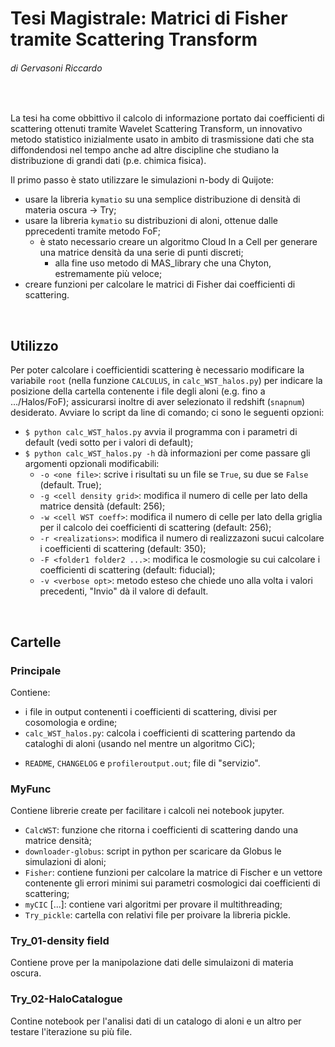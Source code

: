 # Tesi Magistrale: Matrici di Fisher tramite Scattering Transform
###### di Gervasoni Riccardo

</br>

La tesi ha come obbittivo il calcolo di informazione portato dai coefficienti di scattering ottenuti tramite Wavelet Scattering Transform, un innovativo metodo statistico inizialmente usato in ambito di trasmissione dati che sta diffondendosi nel tempo anche ad altre discipline che studiano la distribuzione di grandi dati (p.e. chimica fisica).

Il primo passo è stato utilizzare le simulazioni n-body di Quijote:
- usare la libreria `kymatio` su una semplice distribuzione di densità di materia oscura -> Try;
- usare la libreria `kymatio` su distribuzioni di aloni, ottenue dalle pprecedenti tramite metodo FoF;
    * è stato necessario creare un algoritmo Cloud In a Cell per generare una matrice densità da una serie di punti discreti;
        * alla fine uso metodo di MAS_library che una Chyton, estremamente più veloce;
- creare funzioni per calcolare le matrici di Fisher dai coefficienti di scattering.

</br>

## Utilizzo
Per poter calcolare i coefficientidi scattering è necessario modificare la variabile `root` (nella funzione `CALCULUS`, in `calc_WST_halos.py`) per indicare la posizione della cartella contenente i file degli aloni (e.g. fino a .../Halos/FoF); assicurarsi inoltre di aver selezionato il redshift (`snapnum`) desiderato.
Avviare lo script da line di comando; ci sono le seguenti opzioni:
- ```$ python calc_WST_halos.py``` avvia il programma con i parametri di default (vedi sotto per i valori di default);
- ```$ python calc_WST_halos.py -h``` dà informazioni per come passare gli argomenti opzionali modificabili:
    * ```-o <one file>```: scrive i risultati su un file se `True`, su due se `False` (default. True);
    * ```-g <cell density grid>```: modifica il numero di celle per lato della matrice densità (default: 256);
    * ```-w <cell WST coeff>```: modifica il numero di celle per lato della griglia per il calcolo dei coefficienti di scattering (default: 256);
    * ```-r <realizations>```: modifica il numero di realizzazoni sucui calcolare i coefficienti di scattering  (default: 350);
    * ```-F <folder1 folder2 ...>```: modifica le cosmologie su cui calcolare i coefficienti di scattering (default: fiducial);
    * ```-v <verbose opt>```: metodo esteso che chiede uno alla volta i valori precedenti, "Invio" dà il valore di default.

</br>

## Cartelle

### Principale
Contiene:
- i file in output contenenti i coefficienti di scattering, divisi per cosomologia e ordine;
- `calc_WST_halos.py`: calcola i coefficienti di scattering partendo da cataloghi di aloni (usando nel mentre un algoritmo CiC);
* `README`, `CHANGELOG` e `profileroutput.out`; file di "servizio". 

### MyFunc
Contiene librerie create per facilitare i calcoli nei notebook jupyter.
- `CalcWST`: funzione che ritorna i coefficienti di scattering dando una matrice densità;
- `downloader-globus`: script in python per scaricare da Globus le simulazioni di aloni;
- `Fisher`: contiene funzioni per calcolare la matrice di Fischer e un vettore contenente gli errori minimi sui parametri cosmologici dai coefficienti di scattering;
- `myCIC` [...]: contiene vari algoritmi per provare il multithreading;
- `Try_pickle`: cartella con relativi file per proivare la libreria pickle.

### Try_01-density field
Contiene prove per la manipolazione dati delle simulaizoni di materia oscura.

### Try_02-HaloCatalogue
Contine notebook per l'analisi dati di un catalogo di aloni e un altro per testare l'iterazione su più file.